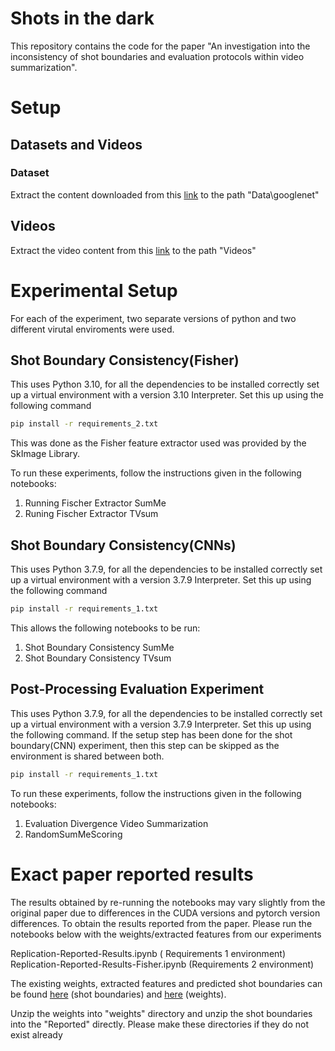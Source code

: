 # Shots in the dark

This repository contains the code for the paper "An investigation into the inconsistency of shot boundaries and evaluation protocols within video summarization".

# Setup


## Datasets and Videos
### Dataset
Extract the content downloaded from this [link](https://drive.google.com/file/d/1GmEHfITTp_bDJ3l_mC9KnOsxD-onCrpn/view?usp=sharing) to the path "Data\googlenet"

## Videos
Extract the video content from this [link](https://drive.google.com/file/d/1z8u1VoXEUvPIWWZpX-pd8TJGrbydxOJM/view?usp=sharing) to the path "Videos" 


# Experimental Setup
For each of the experiment, two separate versions of python and two different virutal enviroments were used. 

## Shot Boundary Consistency(Fisher) 

This uses Python 3.10, for all the dependencies to be installed correctly set up a virtual environment with a version 3.10 Interpreter. Set this up using the following command

```bash
pip install -r requirements_2.txt
```
This was done as the Fisher feature extractor used was provided by the SkImage Library.

To run these experiments, follow the instructions given in the following notebooks:

1. Running Fischer Extractor SumMe
2. Runing Fischer Extractor TVsum


## Shot Boundary Consistency(CNNs) 
This uses Python 3.7.9, for all the dependencies to be installed correctly set up a virtual environment with a version 3.7.9 Interpreter. Set this up using the following command
```bash
pip install -r requirements_1.txt
```
This allows the following notebooks to be run: 

1. Shot Boundary Consistency SumMe
2. Shot Boundary Consistency TVsum

## Post-Processing Evaluation Experiment

This uses Python 3.7.9, for all the dependencies to be installed correctly set up a virtual environment with a version 3.7.9 Interpreter. Set this up using the following command. If the setup step has been done for the shot boundary(CNN) experiment, then this step can be skipped as the environment is shared between both. 

```bash
pip install -r requirements_1.txt
```

To run these experiments, follow the instructions given in the following notebooks:

1. Evaluation Divergence Video Summarization
2. RandomSumMeScoring


# Exact paper reported results

The results obtained by re-running the notebooks may vary slightly from the original paper due to differences in the CUDA versions and pytorch version differences. To obtain the results reported from the paper. Please run the notebooks below with the weights/extracted features from our experiments

Replication-Reported-Results.ipynb ( Requirements 1 environment)
Replication-Reported-Results-Fisher.ipynb (Requirements 2 environment)

The existing weights, extracted features and predicted shot boundaries can be found [here](https://drive.google.com/file/d/19INY4tJTCjlE9P1oacx05-tm80JgWzIA/view?usp=drive_link) (shot boundaries) and [here](https://drive.google.com/file/d/14Uliuz_jsEMxhce699X2xY2yAQgRx9wZ/view?usp=sharing) (weights).

Unzip the weights into "weights" directory and unzip the shot boundaries into the "Reported" directly. Please make these directories if they do not exist already 

